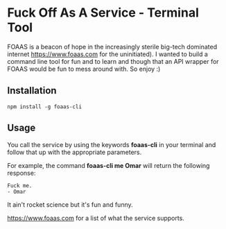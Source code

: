 
# Fuck Off As A Service - Terminal Tool
FOAAS is a beacon of hope in the increasingly sterile big-tech dominated internet https://www.foaas.com for the uninitiated). I wanted to build a command line tool for fun and to learn and though that an API wrapper for FOAAS would be fun to mess around with. So enjoy :)



## Installation

```
npm install -g foaas-cli
```

## Usage

You call the service by using the keywords **foaas-cli** in your terminal and follow that up with the appropriate parameters. 

For example, the command **foaas-cli me Omar** will return the following response:

```
Fuck me.
- Omar
```

It ain't rocket science but it's fun and funny.

https://www.foaas.com for a list of what the service supports.
